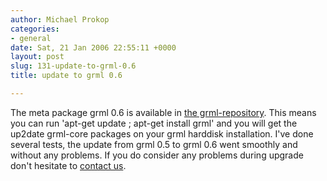 ```yaml
---
author: Michael Prokop
categories:
- general
date: Sat, 21 Jan 2006 22:55:11 +0000
layout: post
slug: 131-update-to-grml-0.6
title: update to grml 0.6

---
```

The meta package grml 0\.6 is available in [the grml\-repository](http://grml.org/repos/). This means you can run 'apt\-get update ; apt\-get install grml' and you will get the up2date grml\-core packages on your grml harddisk installation. I've done several tests, the update from grml 0\.5 to grml 0\.6 went smoothly and without any problems.
If you do consider any problems during upgrade don't hesitate to [contact us](http://grml.org/contact/).
